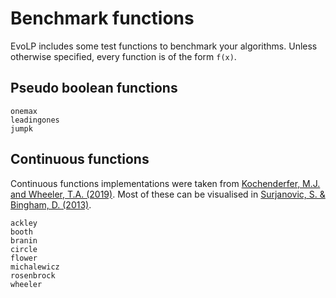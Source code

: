 # Benchmark functions

EvoLP includes some test functions to benchmark your algorithms.
Unless otherwise specified, every function is of the form ``f(x)``.

## Pseudo boolean functions

```@docs
onemax
leadingones
jumpk
```

## Continuous functions

Continuous functions implementations were taken from [Kochenderfer, M.J. and Wheeler, T.A. (2019)](https://algorithmsbook.com/optimization/). Most of these can be visualised in [Surjanovic, S. & Bingham, D. (2013)](https://www.sfu.ca/~ssurjano/optimization.html).

```@docs
ackley
booth
branin
circle
flower
michalewicz
rosenbrock
wheeler
```
